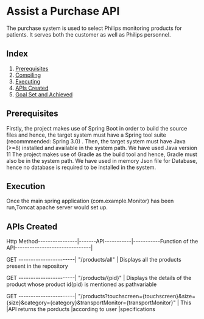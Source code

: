 # Assist a Purchase API


The purchase system is used to select Philips monitoring products for patients.
It serves both the customer as well as Philips personnel.

## Index
1. [Prerequisites](#Prerequisites)
2. [Compiling](#Compiling)
3. [Executing](#Executing)
4. [APIs Created](#ApiCreated)
5. [Goal Set and Achieved](#Goalset)


## Prerequisites
Firstly, the project makes use of Spring Boot in order to build the source files and hence, the target system must have a Spring tool suite (recommmended: Spring 3.0) .
Then, the target system must have Java (>=8) installed and available in the system path. We have used Java version 11
The project makes use of Gradle as the build tool and hence, Gradle must also be in the system path.
We have used in memory Json file for Database, hence no database is required to be installed in the system.

## Execution
Once the main spring application (com.example.Monitor) has been run,Tomcat apache server would set up.

## APIs Created
Http Method----------------|-------API-----------|-----------Function of the API-------------------------------|

GET -----------------------|  "/products/all"   |  Displays all the products present in the repository

GET -----------------------|  "/products/{pid}"  |  Displays the details of the product whose product id(pid) is mentioned as pathvariable

GET -----------------------|  "/products?touchscreen={touchscreen}&size={size}&category={category}&transportMonitor={transportMonitor}"  | This 
                                                                                                                                         |API returns the porducts                                                                                                                                            |according to user                                                                                                                                                  |specifications






